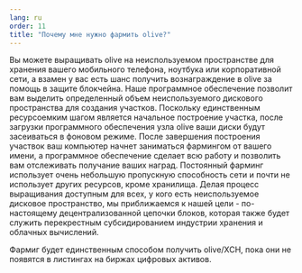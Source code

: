 ```yaml
---
lang: ru
order: 11
title: "Почему мне нужно фармить olive?"
---
```


Вы можете выращивать olive на неиспользуемом пространстве для хранения вашего мобильного телефона, ноутбука или корпоративной сети, а взамен у вас есть шанс получить вознаграждение в olive за помощь в защите блокчейна. Наше программное обеспечение позволит вам выделить определенный объем неиспользуемого дискового пространства для создания участков. Поскольку единственным ресурсоемким шагом является начальное построение участка, после загрузки программного обеспечения узла olive ваши диски будут засеиваться в фоновом режиме. После завершения построения участвок ваш компьютер начнет заниматься фармингом от вашего имени, а программное обеспечение сделает всю работу и позволить вам отслеживать получание ваших наград. Постоянный фарминг использует очень небольшую пропускную способность сети и почти не использует других ресурсов, кроме хранилища. Делая процесс выращивания доступным для всех, у кого есть неиспользуемое дисковое пространство, мы приближаемся к нашей цели - по-настоящему децентрализованной цепочки блоков, которая также будет служить перекрестным субсидированием индустрии хранения и облачных вычислений.

Фармиг будет единственным способом получить olive/XCH, пока они не появятся в листингах на биржах цифровых активов.